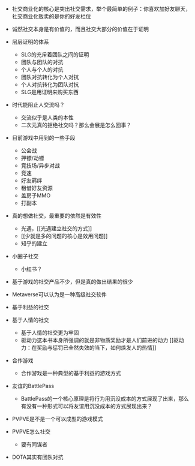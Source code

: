 - 社交商业化的核心是突出社交需求，举个最简单的例子：你喜欢加好友聊天，社交商业化贩卖的是你的好友栏位
- 诚然社交本身是有价值的，而且社交大部分的价值在于证明
- 层层证明的体系
	- SLG的充斥着团队之间的证明
	- 团队与团队的对抗
	- 个人与个人的对抗
	- 团队对抗转化为个人对抗
	- 个人对抗转化为团队对抗
	- SLG是用证明来购买东西
- 时代能阻止人交流吗？
	- 交流似乎是人类的本性
	- 二次元真的拒绝社交吗？那么会展是怎么回事？
- 目前游戏中用到的一些手段
	- 公会战
	- 押镖/劫镖
	- 竞技场/异步对战
	- 竞速
	- 好友羁绊
	- 租借好友资源
	- 盖房子MMO
	- 打副本

- 真的想做社交，最重要的依然是有效性
	- 光遇，[[光遇建立社交的方式]]
	- [[少就是多的问题的核心是效用问题]]
	- 知乎的建立

- 小圈子社交
	- 小红书？


- 基于游戏的社交产品不少，但是真的做出结果的很少
- Metaverse可以认为是一种高级社交软件


- 基于利益的社交
- 基于人情的社交
	- 基于人情的社交更为牢固
	- 驱动力这本书本身所强调的就是非物质奖励才是人们前进的动力 [[驱动力：在奖励与惩罚已全然失效的当下，如何焕发人的热情]] 

- 合作游戏
	- 合作游戏是一种典型的基于利益的游戏方式


- 友谊的BattlePass
	- BattlePass的一个核心原理是将行为用沉没成本的方式展现了出来，那么有没有一种形式可以将友谊用沉没成本的方式展现出来？

- PVPVE是不是一个可以成型的游戏模式
- PVPVE怎么社交
	- 要有同谋者


- DOTA其实有团队对抗